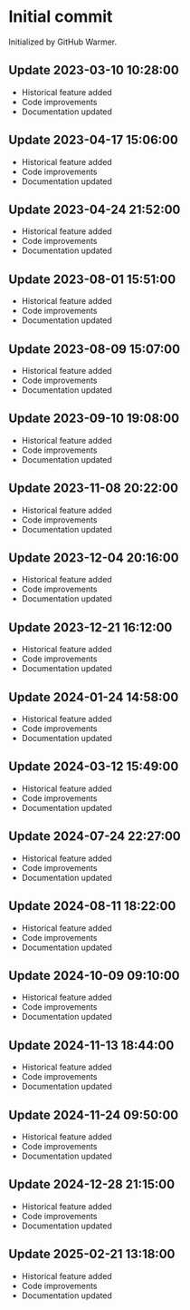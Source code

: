 # Initial commit

Initialized by GitHub Warmer.

## Update 2023-03-10 10:28:00
- Historical feature added
- Code improvements
- Documentation updated

## Update 2023-04-17 15:06:00
- Historical feature added
- Code improvements
- Documentation updated

## Update 2023-04-24 21:52:00
- Historical feature added
- Code improvements
- Documentation updated

## Update 2023-08-01 15:51:00
- Historical feature added
- Code improvements
- Documentation updated

## Update 2023-08-09 15:07:00
- Historical feature added
- Code improvements
- Documentation updated

## Update 2023-09-10 19:08:00
- Historical feature added
- Code improvements
- Documentation updated

## Update 2023-11-08 20:22:00
- Historical feature added
- Code improvements
- Documentation updated

## Update 2023-12-04 20:16:00
- Historical feature added
- Code improvements
- Documentation updated

## Update 2023-12-21 16:12:00
- Historical feature added
- Code improvements
- Documentation updated

## Update 2024-01-24 14:58:00
- Historical feature added
- Code improvements
- Documentation updated

## Update 2024-03-12 15:49:00
- Historical feature added
- Code improvements
- Documentation updated

## Update 2024-07-24 22:27:00
- Historical feature added
- Code improvements
- Documentation updated

## Update 2024-08-11 18:22:00
- Historical feature added
- Code improvements
- Documentation updated

## Update 2024-10-09 09:10:00
- Historical feature added
- Code improvements
- Documentation updated

## Update 2024-11-13 18:44:00
- Historical feature added
- Code improvements
- Documentation updated

## Update 2024-11-24 09:50:00
- Historical feature added
- Code improvements
- Documentation updated

## Update 2024-12-28 21:15:00
- Historical feature added
- Code improvements
- Documentation updated

## Update 2025-02-21 13:18:00
- Historical feature added
- Code improvements
- Documentation updated
